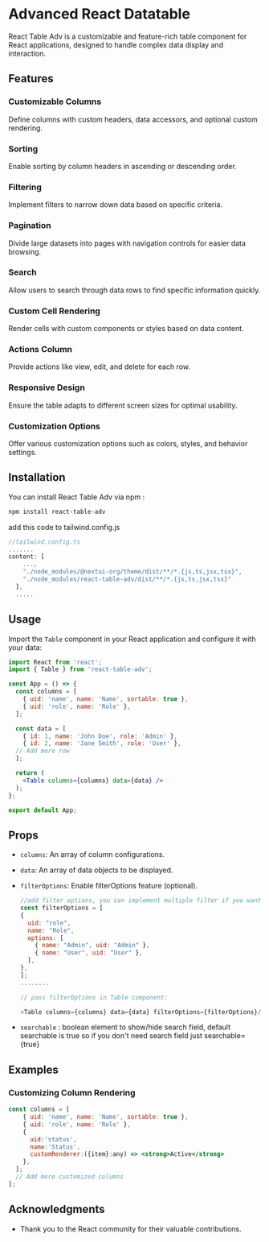 # Advanced React Datatable 
React Table Adv is a customizable and feature-rich table component for React applications, designed to handle complex data display and interaction.

## Features

### Customizable Columns

Define columns with custom headers, data accessors, and optional custom rendering.

### Sorting

Enable sorting by column headers in ascending or descending order.

### Filtering

Implement filters to narrow down data based on specific criteria.

### Pagination

Divide large datasets into pages with navigation controls for easier data browsing.

### Search

Allow users to search through data rows to find specific information quickly.

### Custom Cell Rendering

Render cells with custom components or styles based on data content.

### Actions Column

Provide actions like view, edit, and delete for each row.

### Responsive Design

Ensure the table adapts to different screen sizes for optimal usability.

### Customization Options

Offer various customization options such as colors, styles, and behavior settings.

## Installation

You can install React Table Adv via npm :

```bash
npm install react-table-adv
```

add this code  to tailwind.config.js
```js 
//tailwind.config.ts
....... 
content: [
    ...,
    "./node_modules/@nextui-org/theme/dist/**/*.{js,ts,jsx,tsx}",
    "./node_modules/react-table-adv/dist/**/*.{js,ts,jsx,tsx}"
  ],
  .....
```
## Usage

Import the `Table` component in your React application and configure it with your data:

```jsx
import React from 'react';
import { Table } from 'react-table-adv';

const App = () => {
  const columns = [
    { uid: 'name', name: 'Name', sortable: true },
    { uid: 'role', name: 'Role' },
  ];

  const data = [
    { id: 1, name: 'John Doe', role: 'Admin' },
    { id: 2, name: 'Jane Smith', role: 'User' },
  // Add more row
  ];

  return (
    <Table columns={columns} data={data} />
  );
};

export default App;
```

## Props

- `columns`: An array of column configurations.
- `data`: An array of data objects to be displayed.
- `filterOptions`: Enable filterOptions feature (optional).
  
    ```js
    //add filter options, you can implement multiple filter if you want.
    const filterOptions = [
    {
      uid: "role",
      name: "Role",
      options: [
        { name: "Admin", uid: "Admin" },
        { name: "User", uid: "User" },
      ],
    },
  ];
  ........
    
  // pass filterOptions in Table component:
    
  <Table columns={columns} data={data} filterOptions={filterOptions}/>
    ```
- `searchable` : boolean element to show/hide search field, default searchable is true so if you don't need search field just searchable={true}

## Examples

### Customizing Column Rendering

```jsx
const columns = [
    { uid: 'name', name: 'Name', sortable: true },
    { uid: 'role', name: 'Role' },
    {
      uid:'status', 
      name:'Status', 
      customRenderer:({item}:any) => <strong>Active</strong>
    },
  ];
  // Add more customized columns
];
```

## Acknowledgments

- Thank you to the React community for their valuable contributions.

